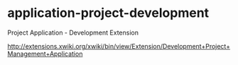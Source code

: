 application-project-development
===============================

Project Application - Development Extension

http://extensions.xwiki.org/xwiki/bin/view/Extension/Development+Project+Management+Application
